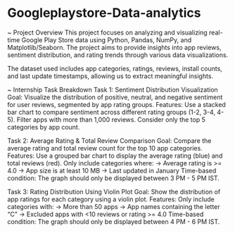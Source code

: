 # Googleplaystore-Data-analytics
~ Project Overview
This project focuses on analyzing and visualizing real-time Google Play Store data using Python, Pandas, NumPy, and Matplotlib/Seaborn. The project aims to provide insights into app reviews, sentiment distribution, and rating trends through various data visualizations.

The dataset used includes app categories, ratings, reviews, install counts, and last update timestamps, allowing us to extract meaningful insights.

~ Internship Task Breakdown
Task 1: Sentiment Distribution Visualization
Goal: Visualize the distribution of positive, neutral, and negative sentiment for user reviews, segmented by app rating groups.
Features:
Use a stacked bar chart to compare sentiment across different rating groups (1-2, 3-4, 4-5).
Filter apps with more than 1,000 reviews.
Consider only the top 5 categories by app count.

Task 2: Average Rating & Total Review Comparison
Goal: Compare the average rating and total review count for the top 10 app categories.
Features:
Use a grouped bar chart to display the average rating (blue) and total reviews (red).
Only include categories where:
-> Average rating is >= 4.0
-> App size is at least 10 MB
-> Last updated in January
Time-based condition: The graph should only be displayed between 3 PM - 5 PM IST.

Task 3: Rating Distribution Using Violin Plot
Goal: Show the distribution of app ratings for each category using a violin plot.
Features:
Only include categories with:
-> More than 50 apps
-> App names containing the letter “C”
-> Excluded apps with <10 reviews or rating >= 4.0
Time-based condition: The graph should only be displayed between 4 PM - 6 PM IST.
